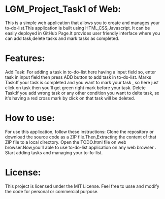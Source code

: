 # LGM_Project_Task1 of Web:
This is a simple web application that allows you to create and manages your to-do-list.This application is built using HTML,CSS,Javascript.
It can be easily deployed in GitHub Page.It provides user friendly interface where you can add task,delete tasks and mark tasks as completed.
# Features:
Add Task: For adding a task in to-do-list here having a input field so, enter task in input field then press ADD button to add task in to-do-list.
Marks Task:If your task is completed and you want to mark your task , so here just click on task then you'll get green right mark before your task.
Delete Task:If you add wrong task or any other condition you want to delte task, so it's having a red cross mark by click on that task will be deleted.
# How to use:
For use this application, follow these instructions:
Clone the repository or download the source code as a ZIP file.Then,Extracting the content of that ZIP file to a local directory.
Open the TODO.html file on web browser.Now,you'll able to use to-do-list application on any web browser . Start adding tasks and managing your to-fo-list.
# License:
This project is licensed under the MIT License. Feel free to usse and modify the code for personal or commercial purpose.
